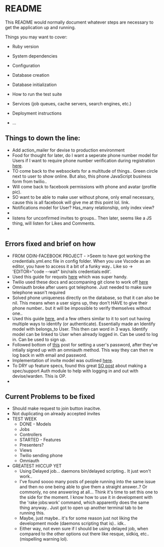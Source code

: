 # README

This README would normally document whatever steps are necessary to get the application up and running.

Things you may want to cover:

* Ruby version

* System dependencies

* Configuration

* Database creation

* Database initialization

* How to run the test suite

* Services (job queues, cache servers, search engines, etc.)

* Deployment instructions

* ...

<h2>Things to down the line:</h2>
<ul>
  <li>Add action_mailer for devise to production environment</li>
  <li>Food for thought for later, do I want a seperate phone number model for Users if I want to require phone number verification during registration <a href="https://stackoverflow.com/questions/32129608/adding-phone-number-to-user-model">here</a>.</li>
  <li>TO come back to the websockets for a multitude of things.. Green circle next to user to show online. But also, this phone JavaScript business form from twilio..</li>
  <li>Will come back to facebook permissions with phone and avatar (profile pic).</li>
  <li>SO want to be able to make user without phone, only email necessary, cause this is all facebook will give me at this point lol. <ahref="https://developers.facebook.com/docs/permissions/reference">link</a>.</li>
  <li>Notifications model for User? Has_many relationship, only index view?<li>
  <li>listens for unconfirmed invites to groups.. Then later, seems like a JS thing, will listen for Likes and Comments.<li>
</ul>

<h2>Errors fixed and brief on how</h2>
<ul>
  <li>FROM ODIN-FACEBOOK PROJECT - >Seem to have got working the credentials.yml.enc file in config folder. When you use Vscode as an editor, you have to access it a bit of a funky way.. Like so -> 'EDITOR="code --wait" bin/rails credentials:edit'.</li>
  <li>Used this guide for requsts <a href="https://hackernoon.com/how-to-create-a-friendship-relation-on-rails-c01d3u4v">here</a> which was super handy.</li>
  <li>Twilio used these docs and accompaning git clone to work off <a href="https://www.twilio.com/docs/verify/quickstarts/ruby-rails">here</a></li>
  <li>Omniauth broke after users got telephone. Just needed to make sure telephone wasn't required</li>
  <li>Solved phone uniqueness directly on the database, so that it can also be nil. This means when a user signs up, they don't HAVE to give their phone number.. but it will be impossible to verify themselves without one..</li>
  <li>Used this guide <a href="https://github.com/omniauth/omniauth/wiki/Managing-Multiple-Providers">here</a>, and a few others similar to it to sort out having multiple ways to identify (or authenticate). Essentially made an Identify model with belongs_to User. This then can word in 3 ways. Identify model can be linked to User when already logged in. Can be used to log in. Can be used to sign up.</li>
  <li>Followed bottom of <a href="https://www.reddit.com/r/rails/comments/5eufg4/devise_and_omniauth_set_password_after/">this</a> post for setting a user's password, after they've intially signed up with an omniauth method. This way they can then re log back in with email and password.</li>
  <li>Implementation of invite model was outlined <a href="https://coderwall.com/p/rqjjca/creating-a-scoped-invitation-system-for-rails">here</a>.</li>
  <li>To DRY up feature specs, found this great <a href="https://stackoverflow.com/questions/32628093/using-devise-in-rspec-feature-tests">SO post</a> about making a spec/support Auth module to help with logging in and out with devise/warden. This is OP.<li>
</ul>

<h2>Current Problems to be fixed</h2>
<ul>
  <li>Should make request to join button inacitve.</li>
  <li>Not duplicating on already accepted invites</li>

  <li>TEST WEEK
    <ul>
      <li>DONE - Models</li>
      <li>Jobs</li>
      <li>Controllers</li>
      <li>STARTED - Features</li>
      <li>Presenters?</li>
      <li>Views</li>
      <li>Twilio sending phone</li>
      <li>Omniauth</li>
    </ul>
  </li>

  <li>GREATEST HICCUP YET
    <ul>
      <li>Using Delayed job... daemons bin/delayed scripting.. It just won't work..</li>
      <li>I've found soooo many posts of people running into the same issue and then no one being able to give them a straight answer..? Or commonly, no one answering at all... Think it's time to set this one to the side for the moment. I know how to use it in development with the 'rake jobs:work' command, which apparently does the same thing anyway.. Just got to open up another terminal tab to be running this.</li>
      <li>Maybe, just maybe.. it's for some reason just not liking the development mode (daemons scripting that is).. idk..</li>
      <li>Either way, not even sure if I should be using delayed job, when compared to the other options out there like resque, sidkiq, etc.. (mispelling warning lol).</li>
    </ul>
  </li>
  
</ul>


